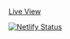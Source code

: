 [Live View](https://ebay-online-shop.netlify.app/)

[![Netlify Status](https://api.netlify.com/api/v1/badges/f436d274-a2c7-452e-87f3-8a7a54fc0c89/deploy-status)](https://app.netlify.com/sites/ebay-online-shop/deploys)
